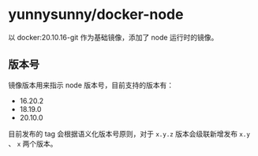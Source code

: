# yunnysunny/docker-node

以 docker:20.10.16-git 作为基础镜像，添加了 node 运行时的镜像。

## 版本号

镜像版本用来指示 node 版本号，目前支持的版本有：

- 16.20.2
- 18.19.0
- 20.10.0

目前发布的 tag 会根据语义化版本号原则，对于 `x.y.z` 版本会级联新增发布 `x.y` 、 `x` 两个版本。